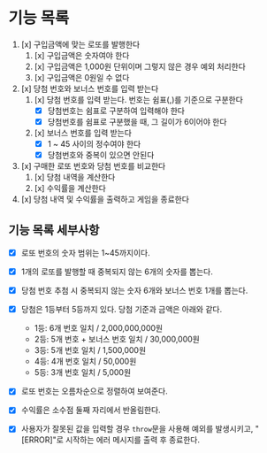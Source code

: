 # 기능 목록

1. [x] 구입금액에 맞는 로또를 발행한다
   1. [x] 구입금액은 숫자여야 한다
   2. [x] 구입금액은 1,000원 단위이며 그렇지 않은 경우 예외 처리한다
   3. [x] 구입금액은 0원일 수 없다
2. [x] 당첨 번호와 보너스 번호를 입력 받는다
   1. [x] 당첨 번호를 입력 받는다. 번호는 쉼표(,)를 기준으로 구분한다
      - [x] 당첨번호는 쉼표로 구분하여 입력해야 한다
      - [x] 당첨번호를 쉼표로 구분했을 때, 그 길이가 6이어야 한다
   2. [x] 보너스 번호를 입력 받는다
      - [x] 1 ~ 45 사이의 정수여야 한다
      - [x] 당첨번호와 중복이 있으면 안된다
3. [x] 구매한 로또 번호와 당첨 번호를 비교한다
   1. [x] 당첨 내역을 계산한다
   2. [x] 수익률을 계산한다
4. [x] 당첨 내역 및 수익률을 출력하고 게임을 종료한다

## 기능 목록 세부사항

- [x] 로또 번호의 숫자 범위는 1~45까지이다.
- [x] 1개의 로또를 발행할 때 중복되지 않는 6개의 숫자를 뽑는다.
- [x] 당첨 번호 추첨 시 중복되지 않는 숫자 6개와 보너스 번호 1개를 뽑는다.
- [x] 당첨은 1등부터 5등까지 있다. 당첨 기준과 금액은 아래와 같다.

  - 1등: 6개 번호 일치 / 2,000,000,000원
  - 2등: 5개 번호 + 보너스 번호 일치 / 30,000,000원
  - 3등: 5개 번호 일치 / 1,500,000원
  - 4등: 4개 번호 일치 / 50,000원
  - 5등: 3개 번호 일치 / 5,000원

- [x] 로또 번호는 오름차순으로 정렬하여 보여준다.
- [x] 수익률은 소수점 둘째 자리에서 반올림한다.
- [x] 사용자가 잘못된 값을 입력할 경우 `throw`문을 사용해 예외를 발생시키고, "[ERROR]"로 시작하는 에러 메시지를 출력 후 종료한다.
